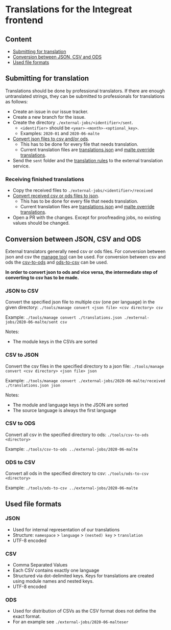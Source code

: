 # Translations for the Integreat frontend

## Content
* [Submitting for translation](#submitting-for-translation)
* [Conversion between JSON, CSV and ODS](#conversion-between-json-csv-and-ods)
* [Used file formats](#used-file-formats)

## Submitting for translation

Translations should be done by professional translators. If there are enough untranslated strings,
they can be submitted to professionals for translations as follows:

* Create an issue in our issue tracker.
* Create a new branch for the issue.
* Create the directory `./external-jobs/<identifier>/sent`.
    * `<identifier>` should be `<year>-<month>-<optional_key>`.
    * Examples: `2020-01` and `2020-06-malte`
* [Convert json files to csv and/or ods](#conversion-between-json-csv-and-ods).
    * This has to be done for every file that needs translation.
    * Current translation files are [translations.json](./translations.json) and [malte override translations](./override-translations/malte.json).
* Send the `sent` folder and the [translation rules](./RULES.md) to the external translation service.

### Receiving finished translations

* Copy the received files to `./external-jobs/<identifier>/received`
* [Convert received csv or ods files to json](#conversion-between-json-csv-and-ods).
    * This has to be done for every file that needs translation.
    * Current translation files are [translations.json](./translations.json) and [malte override translations](./override-translations/malte.json).
* Open a PR with the changes. Except for proofreading jobs, no existing values should be changed.

## Conversion between JSON, CSV and ODS

External translators generally need csv or ods files.
For conversion between json and csv the [manage tool](tools/manage) can be used.
For conversion between csv and ods the [csv-to-ods](tools/csv-to-ods) and [ods-to-csv](tools/ods-to-csv) can be used.

**In order to convert json to ods and vice versa, the intermediate step of converting to csv has to be made.**

### JSON to CSV

Convert the specified json file to multiple csv (one per language) in the given directory:
`./tools/manage convert <json file> <csv directory> csv`

Example: `./tools/manage convert ./translations.json ./external-jobs/2020-06-malte/sent csv`

Notes:
* The module keys in the CSVs are sorted

### CSV to JSON

Convert the csv files in the specified directory to a json file:
`./tools/manage convert <csv directory> <json file> json`

Example: `./tools/manage convert ./external-jobs/2020-06-malte/received ./translations.json json`
 
Notes:
* The module and language keys in the JSON are sorted
* The source language is always the first language

### CSV to ODS

Convert all csv in the specified directory to ods: `./tools/csv-to-ods <directory>`

Example: `./tools/csv-to-ods ../external-jobs/2020-06-malte`

### ODS to CSV

Convert all ods in the specified directory to csv: `./tools/ods-to-csv <directory>` 

Example: `./tools/ods-to-csv ../external-jobs/2020-06-malte`
 
## Used file formats

### JSON

* Used for internal representation of our translations
* Structure: `namespace` > `language` > `(nested) key` > `translation`
* UTF-8 encoded

### CSV

* Comma Separated Values 
* Each CSV contains exactly one language
* Structured via dot-delimited keys. Keys for translations are created using module names and nested keys. 
* UTF-8 encoded

### ODS

* Used for distribution of CSVs as the CSV format does not define the exact format.
* For an example see `./external-jobs/2020-06-malteser`
